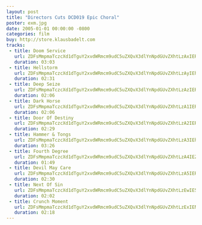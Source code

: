 ```yaml
---
layout: post
title: "Directors Cuts DCD019 Epic Choral"
poster: exm.jpg
date: 2005-01-01 00:00:00 -0800
categories: film
buy: http://store.klausbadelt.com
tracks:
 - title: Doom Service
   url: ZDFsMmpmaTczcXd1dTguY2xvdWRmcm9udC5uZXQvX3dlYnNpdGUvZXhtLzAxIERvb20gU2VydmljZS5tcDM=
   duration: 03:03
 - title: Hellstorm
   url: ZDFsMmpmaTczcXd1dTguY2xvdWRmcm9udC5uZXQvX3dlYnNpdGUvZXhtLzAyIEhlbGxzdG9ybS5tcDM=
   duration: 02:31
 - title: Deep Seize
   url: ZDFsMmpmaTczcXd1dTguY2xvdWRmcm9udC5uZXQvX3dlYnNpdGUvZXhtLzAzIERlZXAgU2VpemUubXAz
   duration: 02:06
 - title: Dark Horse
   url: ZDFsMmpmaTczcXd1dTguY2xvdWRmcm9udC5uZXQvX3dlYnNpdGUvZXhtLzA1IERhcmsgSG9yc2UubXAz
   duration: 02:06
 - title: Door Of Destiny
   url: ZDFsMmpmaTczcXd1dTguY2xvdWRmcm9udC5uZXQvX3dlYnNpdGUvZXhtLzA2IERvb3IgT2YgRGVzdGlueS5tcDM=
   duration: 02:29
 - title: Hammer & Tongs
   url: ZDFsMmpmaTczcXd1dTguY2xvdWRmcm9udC5uZXQvX3dlYnNpdGUvZXhtLzA3IEhhbW1lciAmIFRvbmdzLm1wMw==
   duration: 03:26
 - title: Fourth Degree
   url: ZDFsMmpmaTczcXd1dTguY2xvdWRmcm9udC5uZXQvX3dlYnNpdGUvZXhtLzA4IEZvdXJ0aCBEZWdyZWUubXAz
   duration: 01:49
 - title: Devil May Care
   url: ZDFsMmpmaTczcXd1dTguY2xvdWRmcm9udC5uZXQvX3dlYnNpdGUvZXhtLzA5IERldmlsIE1heSBDYXJlLm1wMw==
   duration: 02:30
 - title: Next Of Sin
   url: ZDFsMmpmaTczcXd1dTguY2xvdWRmcm9udC5uZXQvX3dlYnNpdGUvZXhtLzEwIE5leHQgT2YgU2luLm1wMw==
   duration: 02:02
 - title: Crunch Moment
   url: ZDFsMmpmaTczcXd1dTguY2xvdWRmcm9udC5uZXQvX3dlYnNpdGUvZXhtLzExIENydW5jaCBNb21lbnQubXAz
   duration: 02:18
---
```

